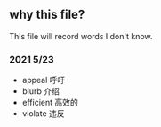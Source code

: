 ## why this file?

This file will record words I don't know.

### 2021 5/23

- appeal 呼吁
- blurb 介绍
- efficient 高效的
- violate 违反
